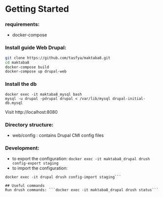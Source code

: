 # Getting Started

### requirements:

  - docker-compose

### Install guide Web Drupal:


```bash
git clone https://github.com/tasfya/maktaba8.git
cd maktaba8
docker-compose build
docker-compose up drupal-web
```
### Install the db
```
docker exec -it maktaba8_mysql bash
mysql -u drupal -pdrupal drupal < /var/lib/mysql drupal-initial-db.mysql
```

Visit http://localhost:8080


### Directory structure:
- web/config : contains Drupal CMI config files

### Development:
- to export the configuration:
```docker exec -it maktaba8_drupal drush config-export staging```
- to import the configuration:
```
docker exec -it drupal drush config-import staging```

## Useful commands
Run drush commands: ```docker exec -it maktaba8_drupal drush status```
